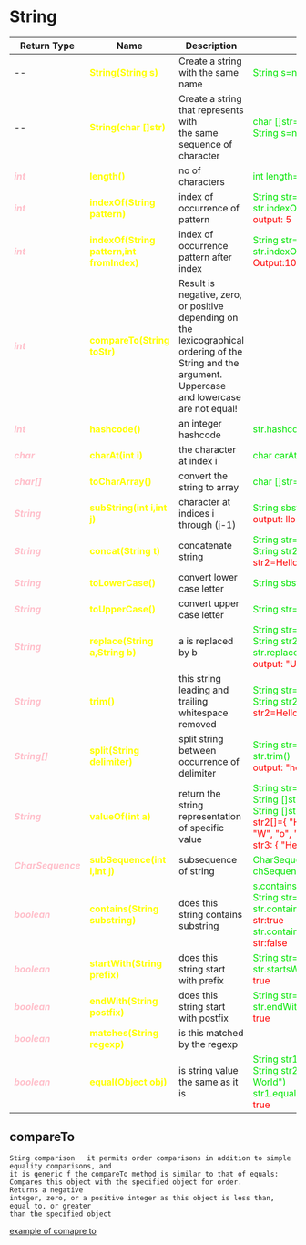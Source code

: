 # String

<style>
    b{
        color:yellow;
    }
    i{
        color:pink;
        font-weight:bold
    }
    e{
        color:#00e600
    }
    o{
        color:red;
    }
</style>

| Return Type         | Name                                         | Description                                                              | Example                                                                                                                                                                                                      |
|---------------------|----------------------------------------------|--------------------------------------------------------------------------|--------------------------------------------------------------------------------------------------------------------------------------------------------------------------------------------------------------|
| --                  | <b> String(String s)</b>                     | Create a string with the same name                                       | <e>String s=new String("Hello")</e>                                                                                                                                                                          |
| --                  | <b> String(char []str)  </b>                 | Create a string that represents with <br/>the same sequence of character | <e>char []str={'H','e','l','l','o'} <br> String s=new String(str) </e>                                                                                                                                       |
| <i>int</i>          | <b>length()</b>                              | no of characters                                                         | <e>int length=s.length()</e>                                                                                                                                                                                 | 
| <i>int</i>          | <b>indexOf(String pattern)</b>               | index of occurrence of pattern                                           | <e>String str="Good morning"; str.indexOf("m")</e><br/><o>output: 5</o>                                                                                                                                      | 
| <i>int</i>          | <b>indexOf(String pattern,int fromIndex)</b> | index of occurrence pattern  after index                                 | <e>String str="Hello Planet";<br/> str.indexOf("e",5)</e><br/><o>Output:10</o>                                                                                                                               | 
| <i>int</i>          | <b>compareTo(String toStr)</b>               |  Result is negative, zero, or positive depending on the lexicographical ordering of the String and the argument. Uppercase and lowercase are not equal!                                                                         |                                                                                                                                                                                                              | 
| <i>int</i>          | <b>hashcode()</b>                            | an integer hashcode                                                      | <e>str.hashcode()</e>                                                                                                                                                                                        |              
| <i>char</i>         | <b>charAt(int i)   </b>                      | the character at index i                                                 | <e>char carAt=s.charAt(2)</e>                                                                                                                                                                                |             
| <i>char[]</i>       | <b>toCharArray()   </b>                      | convert the string to array                                              | <e>char []str=str.toCharArray()</e>                                                                                                                                                                          |
| <i>String</i>       | <b>subString(int i,int j) </b>               | character at indices  i through (j-1)                                    | <e>String sbstr=s.substring(2,5)</e><br/> <o>output: llo </o>                                                                                                                                                |
| <i>String</i>       | <b>concat(String t)</b>                      | concatenate string                                                       | <e>String str="World" <br/> String str2=s.concat(str)   </e> <br/><o>str2=HelloWorld</o>                                                                                                                     |
| <i>String</i>       | <b>toLowerCase() </b>                        | convert lower case letter                                                | <e>String sbstr=s.toLowerCase()</e>                                                                                                                                                                          |
| <i>String</i>       | <b>toUpperCase()</b>                         | convert upper case letter                                                | <e>String str=s.toUpperCase() </e>                                                                                                                                                                           |
| <i>String</i>       | <b>replace(String a,String b) </b>           | a is replaced by b                                                       | <e> String str="One Cognigant" <br/>  String str2="Udemy"<br/>  str.replace("One",str2)</e><br/> <o>output: "Udemy Cognigant" </o>                                                                           |
| <i>String</i>       | <b>trim()</b>                                | this string leading and trailing whitespace removed                      | <e>String str="World" <br/> String str2=s.concat(str)   </e> <br/><o>str2=HelloWorld</o>                                                                                                                     |
| <i>String[]</i>     | <b>split(String delimiter) </b>              | split string between occurrence of delimiter                             | <e> String str="    hello world     " <br/> str.trim()</e><br/> <o>output: "hello world" </o>                                                                                                                |
| <i>String</i>       | <b>valueOf(int a)</b>                        | return the string representation of specific value                       | <e>String str="Hello World"<br/>String []str2=str.split("")<br/>String []str3=str.split(" ")</e> <br/><o>str2[]={ "H", "e", "l", "l", "o", " ", "W", "o", "r", "l", "d" }<br/>str3: { "Hello", "World" }</o> |
| <i>CharSequence</i> | <b>subSequence(int i,int j)   </b>           | subsequence of string                                                    | <e>CharSequence chSequence=s.subSequence(2,4)                                                                                                                                                                |
| <i>boolean</i>      | <b>contains(String substring)</b>            | does this string contains substring                                      | <e> s.contains(s.substring(2,4)) <br> String str="Good morning"; str.contains("ing") <br/><o>str:true</o> <br/> str.contains("llo")<br/> <o>str:false</o> </e>                                               |
| <i>boolean</i>      | <b>startWith(String prefix)</b>              | does this string start with prefix                                       | <e> String str="Hello World"<br/>str.startsWith("H")</e><br/><o>true</o>                                                                                                                                     |
| <i>boolean</i>      | <b>endWith(String postfix)</b>               | does this string start with postfix                                      | <e> String str="Hello World"<br/>str.endWith("d")</e><br/><o>true</o>                                                                                                                                        |
| <i>boolean</i>      | <b>matches(String regexp)</b>                | is this matched by the regexp                                            ||
| <i>boolean</i>      | <b>equal(Object obj) </b>                    | is string value the same as it is                                        | <e>String str1="Hello World"<br/>String str2=new String ("Hello World")<br/> str1.equals(str2)</e><br/><o>true</o>                                                                                               |


## compareTo
    Sting comparison   it permits order comparisons in addition to simple equality comparisons, and
    it is generic f the compareTo method is similar to that of equals: Compares this object with the specified object for order.
    Returns a negative
    integer, zero, or a positive integer as this object is less than, equal to, or greater
    than the specified object 

[example of comapre to](Q1.java)
